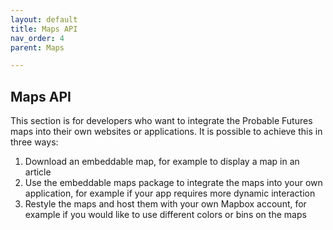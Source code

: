 ```yaml
---
layout: default
title: Maps API
nav_order: 4
parent: Maps

---
```


## Maps API

This section is for developers who want to integrate the Probable Futures maps into their own websites or applications. It is possible to achieve this in three ways:

1. Download an embeddable map, for example to display a map in an article
2. Use the embeddable maps package to integrate the maps into your own application, for example if your app requires more dynamic interaction
3. Restyle the maps and host them with your own Mapbox account, for example if you would like to use different colors or bins on the maps
